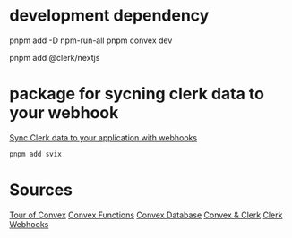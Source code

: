 # development dependency
pnpm add -D npm-run-all
pnpm convex dev

pnpm add @clerk/nextjs

# package for sycning clerk data to your webhook
[Sync Clerk data to your application with webhooks](https://clerk.com/docs/integrations/webhooks/sync-data#install-svix)
```bash
pnpm add svix
```

# Sources
[Tour of Convex](https://docs.convex.dev/get-started)
[Convex Functions](https://docs.convex.dev/functions)
[Convex Database](https://docs.convex.dev/database)
[Convex & Clerk](https://docs.convex.dev/auth/clerk)
[Clerk Webhooks](https://clerk.com/docs/integrations/webhooks/sync-data)
